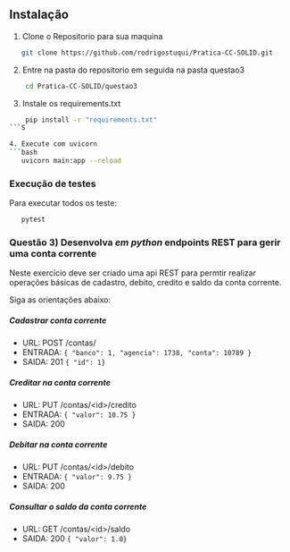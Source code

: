 ## Instalação

1. Clone o Repositorio para sua maquina
 ```bash
    git clone https://github.com/rodrigostuqui/Pratica-CC-SOLID.git
 ```

2. Entre na pasta do repositorio em seguida na pasta questao3
```bash
    cd Pratica-CC-SOLID/questao3
```
3. Instale os requirements.txt
```bash
    pip install -r "requirements.txt"
```S

4. Execute com uvicorn
```bash
   uvicorn main:app --reload
```

### Execução de testes
Para executar todos os teste:
```bash
   pytest
```
### Questão 3) Desenvolva *em python* endpoints REST para gerir uma conta corrente
Neste exercício deve ser criado uma api REST para permtir realizar operações básicas de cadastro, debito, credito e saldo da conta corrente.

Siga as orientações abaixo:

##### Cadastrar conta corrente
- URL: POST /contas/
- ENTRADA: ```{ "banco": 1, "agencia": 1738, "conta": 10789 }```
- SAIDA: 201 ```{ "id": 1}```

##### Creditar na conta corrente
- URL: PUT /contas/\<id\>/credito
- ENTRADA: ```{ "valor": 10.75 }```
- SAIDA: 200

##### Debitar na conta corrente
- URL: PUT /contas/\<id\>/debito
- ENTRADA: ```{ "valor": 9.75 }```
- SAIDA: 200

##### Consultar o saldo da conta corrente
- URL: GET /contas/\<id\>/saldo
- SAIDA: 200 ```{ "valor": 1.0}```